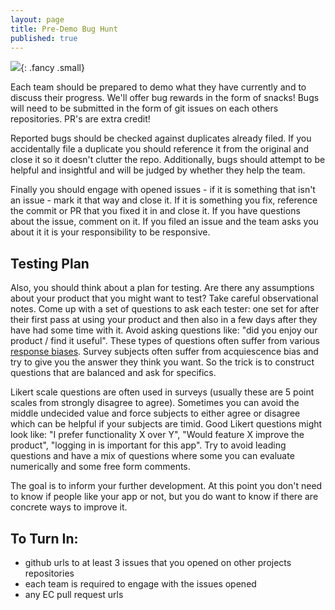 ```yaml
---
layout: page
title: Pre-Demo Bug Hunt
published: true
---
```





![](http://i.giphy.com/gPLD7lIdSo3Pq.gif){: .fancy .small}


Each team should be prepared to demo what they have currently and to discuss their progress. We'll offer bug rewards in the form of snacks! Bugs will need to be submitted in the form of git issues on each others repositories. PR's are extra credit!

Reported bugs should be checked against duplicates already filed.  If you accidentally file a duplicate you should reference it from the original and close it so it doesn't clutter the repo.  Additionally, bugs should attempt to be helpful and insightful and will be judged by whether they help the team.

Finally you should engage with opened issues - if it is something that isn't an issue - mark it that way and close it. If it is something you fix, reference the commit or PR that you fixed it in and close it.  If you have questions about the issue, comment on it.  If you filed an issue and the team asks you about it it is your responsibility to be responsive.



## Testing Plan

Also, you should think about a plan for testing.  Are there any assumptions about your product that you might want to test?   Take careful observational notes.  Come up with a set of questions to ask each tester: one set for after their first pass at using your product and then also in a few days after they have had some time with it.  Avoid asking questions like: "did you enjoy our product / find it useful".  These types of questions often suffer from various [response biases](https://en.wikipedia.org/wiki/Response_bias).  Survey subjects often suffer from acquiescence bias and try to give you the answer they think you want. So the trick is to construct questions that are balanced and ask for specifics.

Likert scale questions are often used in surveys (usually these are 5 point scales from strongly disagree to agree).  Sometimes you can avoid the middle undecided value and force subjects to either agree or disagree which can be helpful if your subjects are timid. Good Likert questions might look like:  "I prefer functionality X over Y", "Would feature X improve the product", "logging in is important for this app".  Try to avoid leading questions and have a mix of questions where some you can evaluate numerically and some free form comments.

The goal is to inform your further development.  At this point you don't need to know if people like your app or not, but you do want to know if there are concrete ways to improve it.


## To Turn In:

* github urls to at least 3 issues that you opened on other projects repositories
* each team is required to engage with the issues opened
* any EC pull request urls
